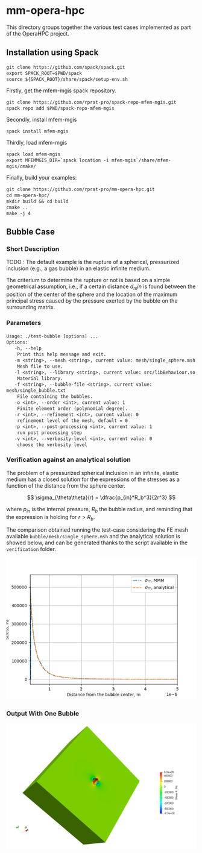 # mm-opera-hpc

This directory groups together the various test cases implemented as part of the OperaHPC project.

## Installation using Spack

```
git clone https://github.com/spack/spack.git
export SPACK_ROOT=$PWD/spack
source ${SPACK_ROOT}/share/spack/setup-env.sh
```

Firstly, get the mfem-mgis spack repository.

```
git clone https://github.com/rprat-pro/spack-repo-mfem-mgis.git
spack repo add $PWD/spack-repo-mfem-mgis
```

Secondly, install mfem-mgis

```
spack install mfem-mgis
```

Thirdly, load mfem-mgis

```
spack load mfem-mgis
export MFEMMGIS_DIR=`spack location -i mfem-mgis`/share/mfem-mgis/cmake/
```

Finally, build your examples:

```
git clone https://github.com/rprat-pro/mm-opera-hpc.git
cd mm-opera-hpc/
mkdir build && cd build
cmake ..
make -j 4
```


## Bubble Case 

### Short Description

TODO : The default example is the rupture of a spherical, pressurized inclusion (e.g., a gas bubble) in an elastic infinite medium.

The criterium to determine the rupture or not is based on a simple geometrical assumption, i.e., if a certain distance $d_min$ is found between the position of the center of the sphere and the location of the maximum principal stress caused by the pressure exerted by the bubble on the surrounding matrix.

### Parameters

```
Usage: ./test-bubble [options] ...
Options:
   -h, --help
	Print this help message and exit.
   -m <string>, --mesh <string>, current value: mesh/single_sphere.msh
	Mesh file to use.
   -l <string>, --library <string>, current value: src/libBehaviour.so
	Material library.
   -f <string>, --bubble-file <string>, current value: mesh/single_bubble.txt
	File containing the bubbles.
   -o <int>, --order <int>, current value: 1
	Finite element order (polynomial degree).
   -r <int>, --refinement <int>, current value: 0
	refinement level of the mesh, default = 0
   -p <int>, --post-processing <int>, current value: 1
	run post processing step
   -v <int>, --verbosity-level <int>, current value: 0
	choose the verbosity level
```

### Verification against an analytical solution

The problem of a pressurized spherical inclusion in an infinite, elastic medium has a closed solution for the expressions of the stresses as a function of the distance from the sphere center. 

$$
\sigma_{\theta\theta}(r) = \dfrac{p_{in}*R_b^3}{2r^3}
$$

where $p_{in}$ is the internal pressure, $R_b$ the bubble radius, and reminding that the expression is holding for $r>R_b$.

The comparison obtained running the test-case considering the FE mesh available `bubble/mesh/single_sphere.msh` and the analytical solution is showed below, and can be generated thanks to the script available in the `verification` folder.

![Bubble Case](/img/comparison_analytical_mmm.png)

### Output With One Bubble

![Bubble Case](/img/bubble.png)
